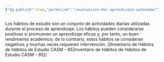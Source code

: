 ```yaml
---
{"dg-publish":true,"permalink":"/evaluacion-del-aprendizaje-autonomo/"}
---
```


Los hábitos de estudio son un conjunto de actividades diarias utilizadas durante el proceso de aprendizaje. Los hábitos pueden considerarse positivas si promueven un aprendizaje eficaz y, por tanto, un buen rendimiento académico; de lo contrario, estos hábitos se consideran negativos y muchas veces requieren intervención. 
[[Inventario de Hábitos de Hábitos de Estudio CASM – 85\|Inventario de Hábitos de Hábitos de Estudio CASM – 85]]